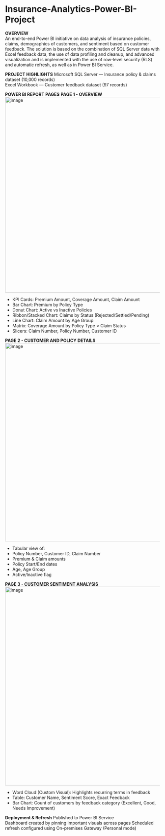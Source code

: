 # Insurance-Analytics-Power-BI-Project

**OVERVIEW**  
An end-to-end Power BI initiative on data analysis of insurance policies, claims, demographics of customers, and sentiment based on customer feedback. The solution is based on the combination of SQL Server data with Excel feedback data, the use of data profiling and cleanup, and advanced visualization and is implemented with the use of row-level security (RLS) and automatic refresh, as well as in Power BI Service.

**PROJECT HIGHLIGHTS**
Microsoft SQL Server — Insurance policy & claims dataset (10,000 records)  
Excel Workbook — Customer feedback dataset (97 records)  

**POWER BI REPORT PAGES**
**PAGE 1 - OVERVIEW** 
<img width="1127" height="634" alt="image" src="https://github.com/user-attachments/assets/992142e7-255b-462d-b05d-6bc5cb1b939c" />

* KPI Cards: Premium Amount, Coverage Amount, Claim Amount
* Bar Chart: Premium by Policy Type
* Donut Chart: Active vs Inactive Policies
* Ribbon/Stacked Chart: Claims by Status (Rejected/Settled/Pending)
* Line Chart: Claim Amount by Age Group
* Matrix: Coverage Amount by Policy Type × Claim Status
* Slicers: Claim Number, Policy Number, Customer ID

**PAGE 2 - CUSTOMER AND POLICY DETAILS**
<img width="1127" height="643" alt="image" src="https://github.com/user-attachments/assets/7b16030b-4168-4490-9ae6-ef8c03c2e68d" />

* Tabular view of:
* Policy Number, Customer ID, Claim Number
* Premium & Claim amounts
* Policy Start/End dates
* Age, Age Group
* Active/Inactive flag
  
**PAGE 3 - CUSTOMER SENTIMENT ANALYSIS**
<img width="1139" height="644" alt="image" src="https://github.com/user-attachments/assets/0d1abb1a-0916-4791-a2ae-ce89a9f14f59" />

* Word Cloud (Custom Visual): Highlights recurring terms in feedback
* Table: Customer Name, Sentiment Score, Exact Feedback
* Bar Chart: Count of customers by feedback category (Excellent, Good, Needs Improvement)

**Deployment & Refresh**
Published to Power BI Service  
Dashboard created by pinning important visuals across pages
Scheduled refresh configured using On-premises Gateway (Personal mode)  







